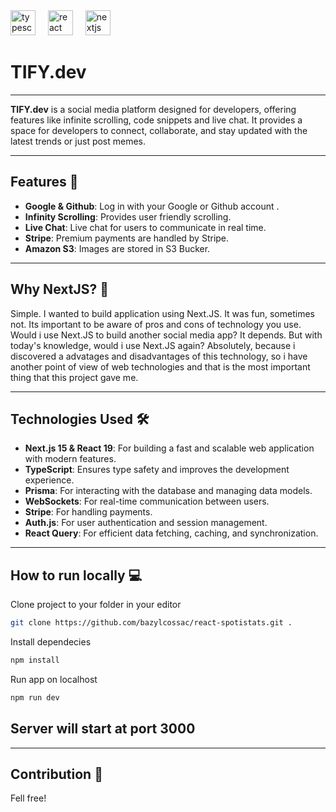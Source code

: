 <div align="left">
  <img src="https://skillicons.dev/icons?i=ts" height="40" alt="typescript logo"  />
  <img width="12" />
  <img src="https://skillicons.dev/icons?i=react" height="40" alt="react logo"  />
  <img width="12" />
  <img src="https://skillicons.dev/icons?i=nextjs" height="40" alt="nextjs logo"  />
</div>

# TIFY.dev 
---
**TIFY.dev** is a social media platform designed for developers, offering features like infinite scrolling, code snippets and live chat. It provides a space for developers to connect, collaborate, and stay updated with the latest trends or just post memes.
 
---
## Features 🚀
- **Google & Github**: Log in with your Google or Github account .
- **Infinity Scrolling**: Provides user friendly scrolling. 
- **Live Chat**: Live chat for users to communicate in real time.
- **Stripe**: Premium payments are handled by Stripe.
- **Amazon S3**: Images are stored in S3 Bucker.

---
## Why NextJS? 🤔
Simple. I wanted to build application using Next.JS. It was fun, sometimes not. Its important to be aware of pros and cons of technology you use. Would i use Next.JS to build another social media app? It depends. But with today's knowledge, would i use Next.JS again? Absolutely, because i discovered a advatages and disadvantages of this technology, so i have another point of view of web technologies and that is the most important thing that this project gave me.

---
## Technologies Used 🛠️
- **Next.js 15 & React 19**: For building a fast and scalable web application with modern features.
- **TypeScript**: Ensures type safety and improves the development experience.
- **Prisma**: For interacting with the database and managing data models.
- **WebSockets**: For real-time communication between users.
- **Stripe**: For handling payments.
- **Auth.js**: For user authentication and session management.
- **React Query**: For efficient data fetching, caching, and synchronization.

---
## How to run locally 💻

Clone project to your folder in your editor
```bash
git clone https://github.com/bazylcossac/react-spotistats.git .
```
Install dependecies
```bash
npm install

```
Run app on localhost
```bash
npm run dev
```
Server will start at port 3000
---
****
## Contribution 🤝
Fell free!
